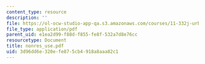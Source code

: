 ```yaml
---
content_type: resource
description: ''
file: https://ol-ocw-studio-app-qa.s3.amazonaws.com/courses/11-332j-urban-design-fall-2003/3d96dd6e320efe875cb4918a8aaa82c1_nonres_use.pdf
file_type: application/pdf
parent_uid: e1ea2d99-f88d-f855-fe8f-532a7d8e76cc
resourcetype: Document
title: nonres_use.pdf
uid: 3d96dd6e-320e-fe87-5cb4-918a8aaa82c1
---
```

